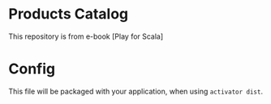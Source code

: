 Products Catalog
=====

This repository is from e-book [Play for Scala]


Config
=====
This file will be packaged with your application, when using `activator dist`.
